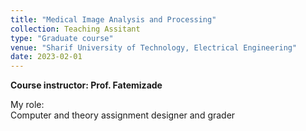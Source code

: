 ```yaml
---
title: "Medical Image Analysis and Processing"
collection: Teaching Assitant
type: "Graduate course"
venue: "Sharif University of Technology, Electrical Engineering"
date: 2023-02-01
---
```


<b>Course instructor: Prof. Fatemizade</b>

My role:
<br> Computer and theory assignment designer and grader</br>

